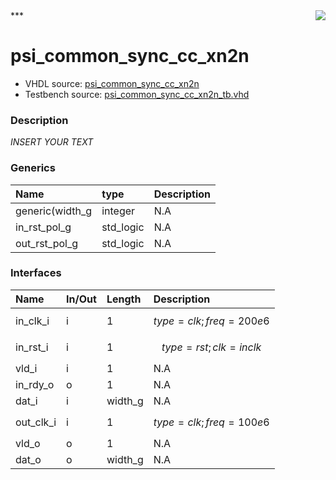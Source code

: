 <img align="right" src="../doc/psi_logo.png">
***

# psi_common_sync_cc_xn2n
 - VHDL source: [psi_common_sync_cc_xn2n](C:/Users/stef_b/git/GFA/Libraries/Firmware/VHDL/psi_common/hdl/psi_common_sync_cc_xn2n.vhd)
 - Testbench source: [psi_common_sync_cc_xn2n_tb.vhd](../testbench/psi_common_sync_cc_xn2n_tb/psi_common_sync_cc_xn2n_tb.vhd)

### Description
*INSERT YOUR TEXT*

### Generics
| Name            | type      | Description   |
|:----------------|:----------|:--------------|
| generic(width_g | integer   | N.A           |
| in_rst_pol_g    | std_logic | N.A           |
| out_rst_pol_g   | std_logic | N.A           |

### Interfaces
| Name      | In/Out   | Length   | Description                |
|:----------|:---------|:---------|:---------------------------|
| in_clk_i  | i        | 1        | $$ type=clk; freq=200e6 $$ |
| in_rst_i  | i        | 1        | $$ type=rst; clk=inclk $$  |
| vld_i     | i        | 1        | N.A                        |
| in_rdy_o  | o        | 1        | N.A                        |
| dat_i     | i        | width_g  | N.A                        |
| out_clk_i | i        | 1        | $$ type=clk; freq=100e6 $$ |
| vld_o     | o        | 1        | N.A                        |
| dat_o     | o        | width_g  | N.A                        |